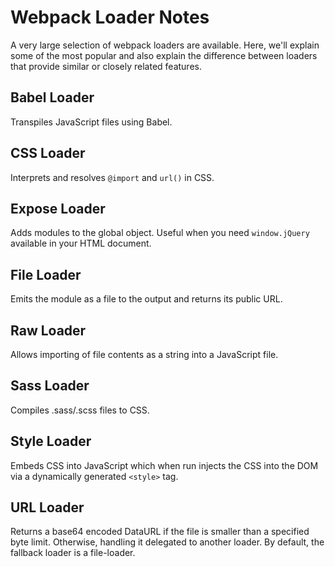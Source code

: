 # Webpack Loader Notes

A very large selection of webpack loaders are available.  Here, we'll explain
some of the most popular and also explain the difference between loaders that
provide similar or closely related features.


## Babel Loader

Transpiles JavaScript files using Babel.


## CSS Loader

Interprets and resolves `@import` and `url()` in CSS.


## Expose Loader

Adds modules to the global object.  Useful when you need `window.jQuery`
available in your HTML document.


## File Loader

Emits the module as a file to the output and returns its public URL.


## Raw Loader

Allows importing of file contents as a string into a JavaScript file.


## Sass Loader

Compiles .sass/.scss files to CSS.


## Style Loader

Embeds CSS into JavaScript which when run injects the CSS into the DOM via a
dynamically generated `<style>` tag.


## URL Loader

Returns a base64 encoded DataURL if the file is smaller than a specified byte
limit.  Otherwise, handling it delegated to another loader.  By default, the
fallback loader is a file-loader.
